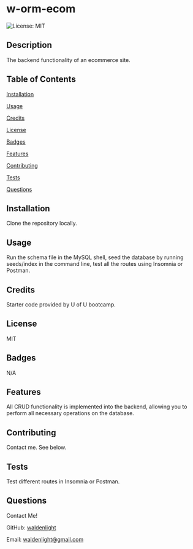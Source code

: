 # w-orm-ecom
![License: MIT](https://img.shields.io/badge/License-MIT-yellow.svg)
## Description
The backend functionality of an ecommerce site.
## Table of Contents
[Installation](#installation)

[Usage](#usage)

[Credits](#credits)

[License](#license)

[Badges](#badges)

[Features](#features)

[Contributing](#contributing)

[Tests](#tests)

[Questions](#questions)
## Installation
Clone the repository locally.
## Usage
Run the schema file in the MySQL shell, seed the database by running seeds/index in the command line, test all the routes using Insomnia or Postman.
## Credits
Starter code provided by U of U bootcamp.
## License
MIT
## Badges
N/A
## Features
All CRUD functionality is implemented into the backend, allowing you to perform all necessary operations on the database.
## Contributing
Contact me. See below.
## Tests
Test different routes in Insomnia or Postman.
## Questions
Contact Me!

GitHub: [waldenlight](https://github.com/waldenlight)

Email: waldenlight@gmail.com